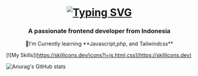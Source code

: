 <h1 align="center"><a href="https://git.io/typing-svg"><img src="https://readme-typing-svg.demolab.com?font=Fira+Code&weight=600&size=32&pause=1000&color=F7F2F2&width=435&lines=+Hi+%F0%9F%91%8B%2C+I'm+Xza+Abdul+Malik+Ibrahim" alt="Typing SVG" /></a></h1>

<h3 align="center">A passionate frontend developer from Indonesia</h3>

<div align="center">
  🌱I'm Currently learning **Javascript,php, and Tailwindcss** 
</div>

[![My Skills](https://skillicons.dev/icons?i=js,html,css](https://skillicons.dev)

![Anurag's GitHub stats](https://github-readme-stats.vercel.app/api?username=xzaibrahmim&show_icons=true&bg_color=00000000)

